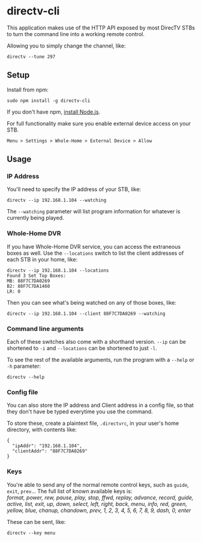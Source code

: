 directv-cli
===========

This application makes use of the HTTP API exposed by most DirecTV STBs to turn the command line into a working remote control.

Allowing you to simply change the channel, like:

    directv --tune 297

Setup
-----

Install from npm:

    sudo npm install -g directv-cli

If you don't have npm, [install Node.js](https://github.com/joyent/node/wiki/installing-node.js-via-package-manager).

For full functionality make sure you enable external device access on your STB.

    Menu > Settings > Whole-Home > External Device > Allow

Usage
-----

### IP Address

You'll need to specify the IP address of your STB, like:

    directv --ip 192.168.1.104 --watching

The `--watching` parameter will list program information for whatever is currently being played.

### Whole-Home DVR

If you have Whole-Home DVR service, you can access the extraneous boxes as well. Use the `--locations` switch to list the client addresses of each STB in your home, like:

    directv --ip 192.168.1.104 --locations
    Found 3 Set Top Boxes:
    MB: 88F7C7DA0269
    B2: 88F7C7DA1460
    LR: 0

Then you can see what's being watched on any of those boxes, like:

    directv --ip 192.168.1.104 --client 88F7C7DA0269 --watching

### Command line arguments

Each of these switches also come with a shorthand version. `--ip` can be shortened to `-i` and `--locations` can be shortened to just `-l`.

To see the rest of the available arguments, run the program with a `--help` or `-h` parameter:

    directv --help

### Config file

You can also store the IP address and Client address in a config file, so that they don't have be typed everytime you use the command.

To store these, create a plaintext file, `.directvrc`, in your user's home directory, with contents like:

    {
      "ipAddr": "192.168.1.104",
      "clientAddr": "88F7C7DA0269"
    }

### Keys

You're able to send any of the normal remote control keys, such as `guide`, `exit`, `prev`... The full list of known available keys is:
<br>*format, power, rew, pause, play, stop, ffwd, replay, advance, record, guide, active, list, exit, up, down, select, left, right, back, menu, info, red, green, yellow, blue, chanup, chandown, prev, 1, 2, 3, 4, 5, 6, 7, 8, 9, dash, 0, enter*

These can be sent, like:

    directv --key menu
